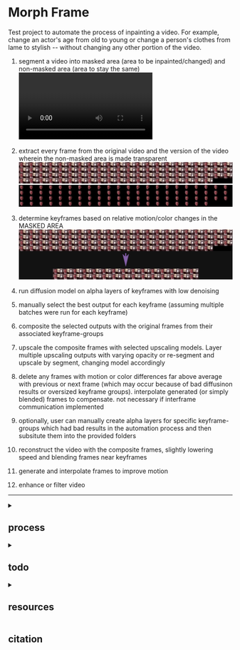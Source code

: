# Morph Frame

Test project to automate the process of inpainting a video. For example, change an actor's age from old to young or change a person's clothes from lame to stylish -- without changing any other portion of the video.


1. segment a video into masked area (area to be inpainted/changed) and non-masked area (area to stay the same) ![pic](wiki/morph-frame-wiki-mask_video_example.mp4)


1. extract every frame from the original video and the version of the video wherein the non-masked area is made transparent ![frame grid](wiki/deniro-frames-grid.jpg) ![alpha-frame grid](wiki/deniro-alpha_frames-grid.jpg)
1. determine keyframes based on relative motion/color changes in the MASKED AREA ![keyframe extraction](wiki/wiki-extract_keyframes.png)
2. run diffusion model on alpha layers of keyframes with low denoising 
1. manually select the best output for each keyframe (assuming multiple batches were run for each keyframe)
3. composite the selected outputs with the original frames from their associated keyframe-groups
1. upscale the composite frames with selected upscaling models. Layer multiple upscaling outputs with varying opacity or re-segment and upscale by segment, changing model accordingly
1. delete any frames with motion or color differences far above average with previous or next frame (which may occur because of bad diffusinon results or oversized keyframe groups). interpolate generated (or simply blended) frames to compensate. not necessary if interframe communication implemented
1. optionally, user can manually create alpha layers for specific keyframe-groups which had bad results in the automation process and then subsitute them into the provided folders
1. reconstruct the video with the composite frames, slightly lowering speed and blending frames near keyframes
1. generate and interpolate frames to improve motion
1. enhance or filter video

---

<details>
  <summary>
  
  ## process
  
  </summary>
  
### Extract Frames
- accept (1) a video and (2) the same video but masked for inpainting (3) the masked version but all non-transparent masked regions are turned completely white
    - If not using auto-segmentation for mask generation, the easiest method is to use some automated motion tracking component of a video editing software
    - the second option is to create a transparency mask in an offline video editor like Premiere Pro then animate the mask's path by keyframe (in Premiere Pro, create the mask then slide the mouse wheel and change the mask's path as you go)
    - these methods are 10x faster than manually creating masks and make inpainting a video actually possible in a short amount of time
- get FPS of input video
- optionally, based on config, extract every frame of video -> upscale based on config models, tiling, etc. -> re-construct video
- optionally, frame interpolation on input video before mask is created/applied
- extract and store every frame of both videos
- If white-mask version is not supplied AND video format contains alpha (e.g.,12-bit codec + alpha channel - ProRes 4444 + alpha encoding), make separate copies of masked-video frames and apply filter such that the inpainted area is turned completely white (the transparent area ouutside the mask is black)

### Determine Keyframes
- determine keyframes based on the frames of the alpha video using algorithm with optional user preferences (use the alpha video because differences in inpainted area are what's important -- i.e., if the overall scene is changing a lot but the inpainted area is not, there's no reason to set a keyframe, because we are not changing anything outside of the inpainted area)
    - Default algorithm
        - calculates color difference and motion difference
        - frames that exceed average color difference and motion difference (plus or minus weights) are designated as keyframes
    - User input sliders
        - movement in masked area slider
            - more movement -> smaller keyframe group -> difference threshold weights lowered
            - static objects / less movement -> larger keyframe group -> difference threshold weights highered
        - inpainting model and prompt's tendency to converge
            - more determinstic -> more keyframes creates less punishment (i.e., interframe differences not associated with organic movement/change present in original video) ->  smaller keyframe groups
            - less determinstic -> larger keyframe groups -> higher difference thresholds for keyframe
    - (optional) pre-trained keyframe extraction models
    - (optional) keyframe extraction librariers/plug-ins
- get keyframes from (1) the original video and (2) the WHITE mask video
- put these keyframe pairs put into separate folders

### Inpaint Keyframe Alpha Layers
- run SD on the original-keyframe / WHITE-masked-keyframe pairs
    - specify in SD interface options to create composites only 
    - store composites in folder

### Select/Discriminate Outputs
- (POTENTIAL) GUI user-correction process
    - delete inpaint composite+keyframe pairs that are out of place or bad in any way -> then delete the entire associated keyframe group and exclude from output
        - a few spare seconds of choppiness (frame drops) might be a better outcome than having a few keyframes with very jarring/disconnected inpainted sections
    - make multiple composite/keyframe blends for each keyframe and have selection process keyframe by keyframe where user selects with arrow keys which composite to use in the final blended output

### Composite Inpainted Alpha Layers with Keyframe Groups
- blend inpainted alpha layers with the keyframe groups (including keyframe itself) of the original video
    - blending parameters/mode determinatino algorithm
- optionally, based on config, upscale the blended frames based on config's models, tiling, etc.

### Blend Frames 
- stich all blended frames together
    - frame-blending type and options from config
    - output FPS from config
    - video filter options from config

### Video Enhancement
- optionally, video enhancement models
- optionally, frame interpolation

### Output Package
- display or point to output video
- optionally, a comparison grid video is created by placing original, non-upscaled output, and output videos in tiles of a grid
</details>



<details>
  <summary>

  ## todo

  </summary>

### URGENT
- set SD configs
    - ensure composite saving is on
- auto start SD

### LESS URGENT
- prepend CLIP interrogation
- ID hashes
- shutil over `cp` shell cmd

### OPTIONAL FEATURES
- Automate segmentation / Mask creation process (using segmentation AI or using a user-defined block of the image) preceeding rest of process
- interframe communication
- OpenCV and FFmpeg are creating slightly different numbers of frames in their respective decoding processes. One solution may be to use the same frame-comparison tools already present in the code to find the correct "shift" to apply to the arrays such that they are matched, and then cut off the trailing/leading frames from the longer array (or just put them in the last/first keyframe groups respectively)
  
</details>



<details>
  <summary>
  
  ## resources

  </summary>

### Auto-Keyframe Extraction
- https://github.com/keplerlab/katna

### Motion Detection
- https://github.com/zhearing/moving_target_segment
- https://github.com/WillBrennan/MotionDetector
- https://github.com/JakubVojvoda/motion-segmentation
##### Object
- https://github.com/anhphan2705/Object-Detection-Camera-Feed

### Frame Difference
- https://github.com/qbxlvnf11/frame-difference-SSIM/blob/main/Frame_difference_SSIM.ipynb
##### Structural Similarity 
- https://scikit-image.org/docs/stable/api/skimage.metrics.html#skimage.metrics.structural_similarity

### Upscaling CLIs/interfaces
- https://github.com/upscayl/upscayl-ncnn

### Stable Diffusion Interfaces
- 

### CLIP


</details>


## citation